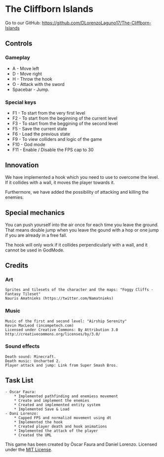 # The Cliffborn Islands

Go to our GitHub: https://github.com/DLorenzoLaguno17/The-Cliffborn-Islands 

## Controls

### Gameplay
* A - Move left
* D - Move right
* H - Throw the hook
* O - Attack with the sword
* Spacebar - Jump.

### Special keys
* F1 - To start from the very first level
* F2 - To start from the beginning of the current level
* F3 - To start from the beggining of the second level
* F5 - Save the current state
* F6 - Load the previous state
* F9 - To view colliders and logic of the game
* F10 - God mode
* F11 - Enable / Disable the FPS cap to 30

## Innovation

We have implemented a hook which you need to use to overcome the level. If it collides with a wall, it moves the player towards it.

Furthermore, we have added the possibility of attacking and killing the enemies.

## Special mechanics

You can push yourself into the air once for each time you leave the ground. That means double jump when you leave the gound with a hop or one jump if you are already in a free fall.

The hook will only work if it collides perpendicularly with a wall, and it cannot be used in GodMode.

## Credits

### Art
	Sprites and tilesets of the character and the maps: "Foggy Cliffs - Fantasy Tileset"
	Nauris Amatnieks (https://twitter.com/Namatnieks)

### Music
	Music of the first and second level: "Airship Serenity"
	Kevin MacLeod (incompetech.com)
	Licensed under Creative Commons: By Attribution 3.0
	http://creativecommons.org/licenses/by/3.0/

### Sound effects
	Death sound: Minecraft.		
	Death music: Uncharted 2.
	Player attack and jump: Link from Super Smash Bros.

## Task List
	- Òscar Faura: 
		* Implemented pathfinding and enemiess movement
		* Create and implement the enemies
		* Created and implemented entity system
		* Implemented Save & Load
	- Dani Lorenzo: 
		* Capped FPS and normalizd movement using dt
		* Implemented the hook
		* Created player death and hook animations
		* Implemented the attack of the player
		* Created the UML

This game has been created by Òscar Faura and Daniel Lorenzo.
Licensed under the [MIT License](LICENSE).

